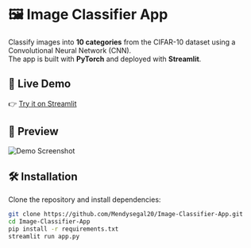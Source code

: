 # 🖼️ Image Classifier App

Classify images into **10 categories** from the CIFAR-10 dataset using a Convolutional Neural Network (CNN).  
The app is built with **PyTorch** and deployed with **Streamlit**.


## 🚀 Live Demo
👉 [Try it on Streamlit](https://image-classifier-app-cremqxxxui3q7xggqhavjv.streamlit.app/)


## 📸 Preview
![Demo Screenshot](https://github.com/user-attachments/assets/7d65289f-874d-49f8-b3a3-02cf6465790b)


## 🛠️ Installation
Clone the repository and install dependencies:
```bash
git clone https://github.com/Mendysegal20/Image-Classifier-App.git
cd Image-Classifier-App
pip install -r requirements.txt
streamlit run app.py
